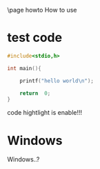 \page howto How to use

# test code

```cpp
#include<stdio,h>

int main(){

	printf("hello world\n");

	return  0;
}

```

code hightlight is enable!!!


# Windows

Windows..?
